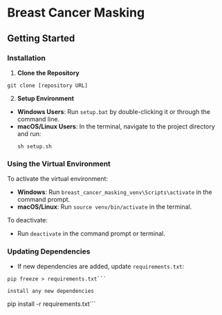 # Breast Cancer Masking


## Getting Started


### Installation

1. **Clone the Repository**
```
git clone [repository URL]
```


2. **Setup Environment**
- **Windows Users**: Run `setup.bat` by double-clicking it or through the command line.
- **macOS/Linux Users**: In the terminal, navigate to the project directory and run:
  ```
  sh setup.sh
  ```

### Using the Virtual Environment
To activate the virtual environment:
- **Windows**: Run `breast_cancer_masking_venv\Scripts\activate` in the command prompt.
- **macOS/Linux**: Run `source venv/bin/activate` in the terminal.

To deactivate:
- Run `deactivate` in the command prompt or terminal.

### Updating Dependencies
- If new dependencies are added, update `requirements.txt`:
```
pip freeze > requirements.txt```

install any new dependencies

```
pip install -r requirements.txt```


